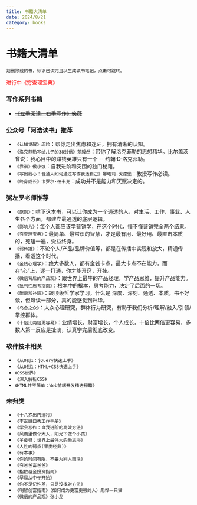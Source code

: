 ```yaml
---
title: 书籍大清单
date: 2024/8/21
category: books
---
```


# 书籍大清单

```
划删除线的书，标识已读完且以生成读书笔记，点击可跳转。
```

<div style="color: red;">进行中《穷查理宝典》</div>

### 写作系列书籍

- <s>[《左手阅读，右手写作》笑薇](./posts/books/1.md)</s>

### 公众号「阿浩读书」推荐

- `《认知觉醒》周玲`：帮你走出焦虑和迷茫，拥有清晰的认知。
- `《洛克菲勒写给儿子的38封信》范毅然`：带你了解洛克菲勒的思想精华。比尔盖茨曾说：我心目中的赚钱英雄只有一个 -- 约翰·D·洛克菲勒。
- `《靠谱》侯小强`：自我进阶和突围的独门秘籍。
- `《写出我心：普通人如何通过写作表达自己》娜塔莉·戈德堡`：教授写作必读。
- `《终身成长》卡罗尔·德韦克`：成功并不是能力和天赋决定的。

### 粥左罗老师推荐

- `《原则》`：啃下这本书，可以让你成为一个通透的人，对生活、工作、事业、人生各个方面，都建立最通透的底层逻辑。
- `《影响力》`：每个人都应该学营销学，在这个时代，懂不懂营销完全两个结果。
- `《穷查理宝典》`：最简单、最常识的智慧，才是最有用、最好用、最直击本质的，死磕一遍，受益终身。
- `《弱传播》`：不论个人/产品/品牌价值等，都是在传播中实现和放大，精通传播，看透这个时代。
- `《金钱心理学》`：绝大多数人，都有金钱卡点，最大卡点不在能力，而在“心”上，逐一打通，你才能开窍，开挂。
- `《微信背后的产品观》`：跟世界上最牛的产品经理，学产品思维，提升产品能力。
- `《批判性思考指南》`：根本中的根本，思考能力，决定了后面的一切。
- `《附录和补遗》`：跟顶级哲学家学习，什么是 深度、深刻、通透、本质，书不好读，但每读一部分，真的能感觉到升华。
- `《乌合之众》`：大众心理研究，群体行为研究，有助于我们分析/理解/融入/引领/掌控群体。
- `《十倍比两倍更容易》`：业绩增长，财富增长，个人成长，十倍比两倍更容易，多数人第一反应是扯淡，认真学完后彻底改变。

### 软件技术相关

- `《从0到1：jQuery快速上手》`
- `《从0到1：HTML+CSS快速上手》`
- `《CSS世界》`
- `《深入解析CSS》`
- `《HTML并不简单：Web前端开发精进秘籍》`

### 未归类

- `《十八岁出门远行》`
- `《李诞脱口秀工作手册》`
- `《学会写作：自我进阶的高效方法》`
- `《风雨里做个大人，阳光下做个小孩》`
- `《羊皮卷：世界上最伟大的励志书》`
- `《人性的弱点(果麦经典)》`
- `《有本事》`
- `《你的时间有限，不要为别人而活》`
- `《穷爸爸富爸爸》`
- `《指数基金投资指南》`
- `《早晨从中午开始》`
- `《你不是记性差，只是没找对方法》`
- `《明智创富指南》（如何成为更富更强的人）彪悍一只猫`
- `《微信的产品观》张小龙`
